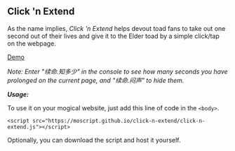 Click 'n Extend
--------
As the name implies, *Click 'n Extend* helps devout toad fans to take out one second out of their lives and give it to the Elder toad by a simple click/tap on the webpage.

[Demo](https://moscript.github.io/click-n-extend)

*Note: Enter "续命.知多少" in the console to see how many seconds you have prolonged on the current page, and "续命.闷声" to hide them.*

***Usage:***

To use it on your mogical website, just add this line of code in the `<body>`.

    <script src="https://moscript.github.io/click-n-extend/click-n-extend.js"></script>
Optionally, you can download the script and host it yourself.
